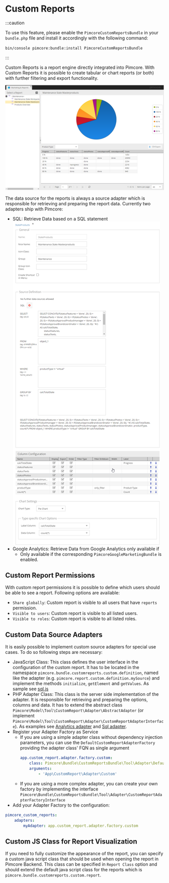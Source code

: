 # Custom Reports
:::caution

To use this feature, please enable the `PimcoreCustomReportsBundle` in your `bundle.php` file and install it accordingly with the following command:

`bin/console pimcore:bundle:install PimcoreCustomReportsBundle`

:::

Custom Reports is a report engine directly integrated into Pimcore. With Custom Reports it is possible to create tabular
or chart reports (or both) with further filtering and export functionality.

![Custom Reports](../img/custom-reports.png)

The data source for the reports is always a source adapter which is responsible for retrieving and preparing the report
data. Currently two adapters ship with Pimcore: 
- SQL: Retrieve Data based on a SQL statement
![Custom Reports Configuration](../img/custom-reports-config.png)
- Google Analytics: Retrieve Data from Google Analytics only available if
  - Only available if the corresponding `PimcoreGoogleMarketingBundle` is enabled.


## Custom Report Permissions
With custom report permissions it is possible to define which users should be able to see a report. Following options 
are available:  
- `Share globally`: Custom report is visible to all users that have `reports` permission. 
- `Visible to users`: Custom report is visible to all listed users.  
- `Visible to roles`: Custom report is visible to all listed roles. 

## Custom Data Source Adapters
It is easily possible to implement custom source adapters for special use cases. To do so following steps are necessary: 

- JavaScript Class: This class defines the user interface in the configuration of the custom report. It has to be located in 
the namespace `pimcore.bundle.customreports.custom.definition`, named like the adapter (e.g. `pimcore.report.custom.definition.mySource`)
 and implement the methods `initialize`, `getElement` and `getValues`. As sample see [sql.js](https://github.com/pimcore/pimcore/blob/11.x/bundles/CustomReportsBundle/public/js/pimcore/report/custom/definitions/sql.js)
- PHP Adapter Class: This class is the server side implementation of the adapter. It is responsible for retrieving and preparing the options, columns and data. It has to extend the abstract class `Pimcore\Model\Tool\CustomReport\Adapter\AbstractAdapter` (or implement `Pimcore\Model\Tool\CustomReport\Adapter\CustomReportAdapterInterface`). As examples see [Analytics adapter](https://github.com/pimcore/google-marketing-bundle/blob/1.x/src/CustomReport/Adapter/Analytics.php) and [Sql adapter](https://github.com/pimcore/pimcore/blob/11.x/bundles/CustomReportsBundle/src/Tool/Adapter/Sql.php).
- Register your Adapter Factory as Service
   - If you are using a simple adapter class without dependency injection parameters, you can use the `DefaultCustomReportAdapterFactory` providing the adapter class' FQN as single argument
      ```yml
      app.custom_report.adapter.factory.custom:
          class: Pimcore\Bundle\CustomReportsBundle\Tool\Adapter\DefaultCustomReportAdapterFactory
          arguments:
              - 'App\CustomReport\Adapter\Custom'
      ```
    - If you are using a more complex adapter, you can create your own factory by implementing the interface `Pimcore\Bundle\CustomReportsBundle\Tool\Adapter\CustomReportAdapterFactoryInterface`
- Add your Adapter Factory to the configuration:
```yml
pimcore_custom_reports:
    adapters:
        myAdapter: app.custom_report.adapter.factory.custom
```

## Custom JS Class for Report Visualization
If you need to fully customize the appearance of the report, you can specify a custom java script class that should 
be used when opening the report in Pimcore Backend. This class can be specified in `Report Class` option and should extend
the default java script class for the reports which is `pimcore.bundle.customreports.custom.report`. 

